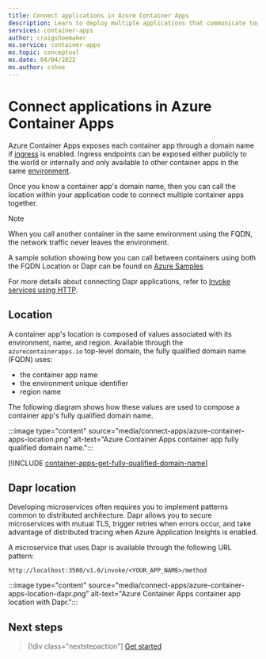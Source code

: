 ```yaml
---
title: Connect applications in Azure Container Apps
description: Learn to deploy multiple applications that communicate together in Azure Container Apps.
services: container-apps
author: craigshoemaker
ms.service: container-apps
ms.topic: conceptual
ms.date: 04/04/2022
ms.author: cshoe
---
```


# Connect applications in Azure Container Apps

Azure Container Apps exposes each container app through a domain name if [ingress](ingress.md) is enabled. Ingress endpoints can be exposed either publicly to the world or internally and only available to other container apps in the same [environment](environment.md).

Once you know a container app's domain name, then you can call the location within your application code to connect multiple container apps together.

> [!NOTE]
> When you call another container in the same environment using the FQDN, the network traffic never leaves the environment.

A sample solution showing how you can call between containers using both the FQDN Location or Dapr can be found on [Azure Samples](https://github.com/Azure-Samples/container-apps-connect-multiple-apps)

For more details about connecting Dapr applications, refer to [Invoke services using HTTP](https://docs.dapr.io/developing-applications/building-blocks/service-invocation/howto-invoke-discover-services/).

## Location

A container app's location is composed of values associated with its environment, name, and region. Available through the `azurecontainerapps.io` top-level domain, the fully qualified domain name (FQDN) uses:

- the container app name
- the environment unique identifier
- region name

The following diagram shows how these values are used to compose a container app's fully qualified domain name.

:::image type="content" source="media/connect-apps/azure-container-apps-location.png" alt-text="Azure Container Apps container app fully qualified domain name.":::

[!INCLUDE [container-apps-get-fully-qualified-domain-name](../../includes/container-apps-get-fully-qualified-domain-name.md)]

## Dapr location

Developing microservices often requires you to implement patterns common to distributed architecture. Dapr allows you to secure microservices with mutual TLS, trigger retries when errors occur, and take advantage of distributed tracing when Azure Application Insights is enabled.

A microservice that uses Dapr is available through the following URL pattern:

```text
http://localhost:3500/v1.0/invoke/<YOUR_APP_NAME>/method
```

:::image type="content" source="media/connect-apps/azure-container-apps-location-dapr.png" alt-text="Azure Container Apps container app location with Dapr.":::

## Next steps

> [!div class="nextstepaction"]
> [Get started](get-started.md)

